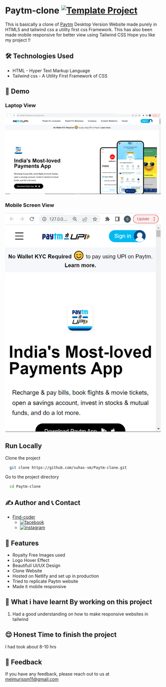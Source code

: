 # Paytm-clone [![Template Project](https://img.shields.io/badge/Technologies%20-HTML%2FCSS-brightgreen)](http://www.gnu.org/licenses/agpl-3.0)

This is basically a clone of [Paytm](https://paytm.com/) Desktop Version Website made purely in HTML5 and tailwind css a utility first css Framework. This has also been made mobile responsive for better view using Tailwind CSS
Hope you like my project !!

## 🛠 Technologies Used
  - HTML - Hyper Text Markup Language
  - Tailwind css - A Utility First Framework of CSS

## 🚩 Demo
### Laptop View
![page-img](./images/Demo1.PNG)

### Mobile Screen View
![responsive_screen-1](./images/responsive1.PNG)

## Run Locally

Clone the project

```bash
  git clone https://github.com/suhas-sm/Paytm-clone.git
```

Go to the project directory

```bash
  cd Paytm-clone
```
## ✍️ Author and 📞 Contact
- [Find-coder](https://www.findcoder.io/u/suhas_sm)
    - [![facebook](https://img.shields.io/badge/Facebook-0A66C2?style=for-the-badge&logo=facebook&logoColor=white)](https://www.facebook.com/suhas.melmuri)
    - [![instagram](https://img.shields.io/badge/Instagram-0A66C2?style=for-the-badge&logo=instagram&logoColor=white)](https://www.instagram.com/_suhas_sm/)


## 📝 Features

- Royalty Free Images used
- Logo Hover Effect
- Beautifull UI/UX Design
- Clone Website
- Hosted on Netlify and set up in production
- Tried to replicate Paytm website
- Made it mobile responsive

## 🤔 What i have learnt By working on this project
1. Had a good understanding on how to make responsive websites in tailwind

## 😌 Honest Time to finish the project

I had took about 8-10 hrs

## 👀 Feedback
If you have any feedback, please reach out to us at melmurissm11@gmail.com
